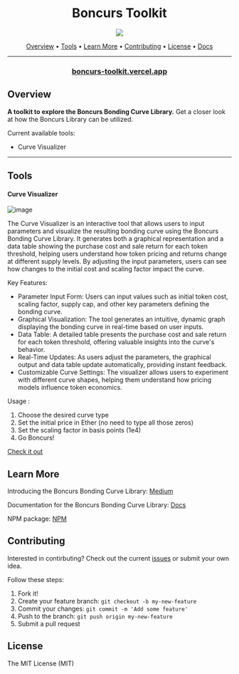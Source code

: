 <h1 align="center">
Boncurs Toolkit
  <br/>
</h1>

<p align="center">
  <a href="./#license"><img src="https://img.shields.io/badge/License-MIT-brightgreen"/></a>
</p>


<p align="center">
  <a href="#overview">Overview</a> •
  <a href="#tools">Tools</a> •
  <a href="#learn-more">Learn More</a> •
  <a href="#contributing">Contributing</a> •
  <a href="#license">License</a> •
  <a href="https://boncurs.gitbook.io/boncurs/">Docs</a>
</p>

***
<h3 align="center">
  <a href="https://boncurs-toolkit.vercel.app/">boncurs-toolkit.vercel.app</a>
</h3>

## Overview

**A toolkit to explore the Boncurs Bonding Curve Library.** Get a closer look at how the Boncurs Library can be utilized. 

Current available tools:
* Curve Visualizer


***

## Tools

#### Curve Visualizer

![image](https://github.com/user-attachments/assets/fec9e629-2630-4e11-88de-9a8a220fd4ba)


The Curve Visualizer is an interactive tool that allows users to input parameters and visualize the resulting bonding curve using the Boncurs Bonding Curve Library. It generates both a graphical representation and a data table showing the purchase cost and sale return for each token threshold, helping users understand how token pricing and returns change at different supply levels. By adjusting the input parameters, users can see how changes to the initial cost and scaling factor impact the curve.

Key Features:

 - Parameter Input Form: Users can input values such as initial token cost, scaling factor, supply cap, and other key parameters defining the bonding curve.
 - Graphical Visualization: The tool generates an intuitive, dynamic graph displaying the bonding curve in real-time based on user inputs.
 - Data Table: A detailed table presents the purchase cost and sale return for each token threshold, offering valuable insights into the curve's behavior.
 - Real-Time Updates: As users adjust the parameters, the graphical output and data table update automatically, providing instant feedback.
 - Customizable Curve Settings: The visualizer allows users to experiment with different curve shapes, helping them understand how pricing models influence token economics.

Usage :

1. Choose the desired curve type
2. Set the initial price in Ether (no need to type all those zeros)
3. Set the scaling factor in basis points (1e4)
4. Go Boncurs!

[Check it out](https://boncurs-toolkit.vercel.app/)

## Learn More

Introducing the Boncurs Bonding Curve Library: [Medium](https://medium.com/@cloudwalker0013/introducing-the-boncurs-bonding-curve-library-52ad64a51b85)

Documentation for the Boncurs Bonding Curve Library: [Docs](https://boncurs.gitbook.io/boncurs)

NPM package: [NPM](https://www.npmjs.com/package/boncurs)

## Contributing

Interested in contirbuting? Check out the current [issues](https://github.com/dustinstacy/boncurs-toolkit/issues) or submit your own idea.

Follow these steps:

1. Fork it!
2. Create your feature branch: `git checkout -b my-new-feature`
3. Commit your changes: `git commit -m 'Add some feature'`
4. Push to the branch: `git push origin my-new-feature`
5. Submit a pull request

## License

The MIT License (MIT)
